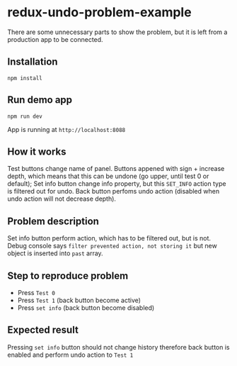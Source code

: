 # redux-undo-problem-example

There are some unnecessary parts to show the problem, but it is left from a production app to be connected.

## Installation
```
npm install
```


## Run demo app
```
npm run dev
```
App is running at `http://localhost:8088`

## How it works
Test buttons change name of panel. Buttons appened with sign + increase depth, which means that this can be undone (go upper, until test 0 or default);
Set info button change info property, but this `SET_INFO` action type is filtered out for undo.
Back button perfoms undo action (disabled when undo action will not decrease depth).

## Problem description
Set info button perform action, which has to be filtered out, but is not. Debug console says `filter prevented action, not storing it` but new object is inserted into `past` array. 

## Step to reproduce problem
* Press `Test 0`
* Press `Test 1` (back button become active)
* Press `set info` (back button become disabled)

## Expected result
Pressing `set info` button should not change history therefore back button is enabled and perform undo action to `Test 1`
